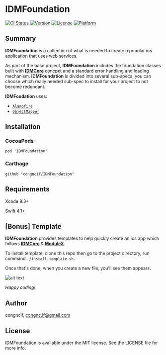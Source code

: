 # IDMFoundation

[![CI Status](http://img.shields.io/travis/congncif/IDMFoundation.svg?style=flat)](https://travis-ci.org/congncif/IDMFoundation)
[![Version](https://img.shields.io/cocoapods/v/IDMFoundation.svg?style=flat)](http://cocoapods.org/pods/IDMFoundation)
[![License](https://img.shields.io/cocoapods/l/IDMFoundation.svg?style=flat)](http://cocoapods.org/pods/IDMFoundation)
[![Platform](https://img.shields.io/cocoapods/p/IDMFoundation.svg?style=flat)](http://cocoapods.org/pods/IDMFoundation)

## Summary

**IDMFoundation** is a collection of what is needed to create a popular ios application that uses web services.

As part of the base project, **IDMFoundation** includes the foundation classes built with [**IDMCore**](https://github.com/congncif/IDMCore) concpet and a standard error handling and loading mechanism. **IDMFoundation** is divided into several sub-specs, you can choose which really needed sub-spec to install for your project to not become redundant.

**IDMFoudation** uses:
- [`Alamofire`](https://github.com/Alamofire/Alamofire)
- [`ObjectMapper`](https://github.com/tristanhimmelman/ObjectMapper)

## Installation

### CocoaPods
```
pod 'IDMFoundation'
```

### Carthage
```
github "congncif/IDMFoundation"
```

## Requirements

Xcode 9.3+

Swift 4.1+

## [Bonus] Template

**IDMFoundation** provides templates to help quickly create an ios app which follows [**IDMCore**](https://github.com/congncif/IDMCore) & [**ModuleX**](https://github.com/congncif/ModuleX).

To install template, clone this repo then go to the project directory, run command `./install-template.sh`.

Once that's done, when you create a new file, you'll see them appears.

![alt text](https://i.imgur.com/uq5KaBrl.png)

*Happy coding!*

## Author

congncif, congnc.if@gmail.com

## License

IDMFoundation is available under the MIT license. See the LICENSE file for more info.
